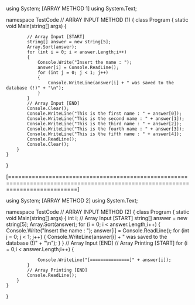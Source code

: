 using System; [ARRAY METHOD 1]
using System.Text;

namespace TestCode // ARRAY INPUT METHOD (1)
{
class Program
{
static void Main(string[] args)
{

            // Array Input [START]
            string[] answer = new string[5];
            Array.Sort(answer);
            for (int i = 0; i < answer.Length;i++)
            {
                Console.Write("Insert the name : ");
                answer[i] = Console.ReadLine();
                for (int j = 0; j < 1; j++)
                {
                    Console.WriteLine(answer[i] + " was saved to the database (!)" + "\n");
                }
            }
            // Array Input [END]
            Console.Clear();
            Console.WriteLine("This is the first name : " + answer[0]);
            Console.WriteLine("This is the second name : " + answer[1]);
            Console.WriteLine("This is the third name : " + answer[2]);
            Console.WriteLine("This is the fourth name : " + answer[3]);
            Console.WriteLine("This is the fifth name : " + answer[4]);
            Console.ReadLine();
            Console.Clear();
        }
    }

}

[================================================================================================================================]

using System; [ARRAY METHOD 2]
using System.Text;

namespace TestCode // ARRAY INPUT METHOD (2)
{
class Program
{
static void Main(string[] args)
{
int i;
// Array Input [START]
string[] answer = new string[5];
Array.Sort(answer);
for (i = 0; i < answer.Length;i++)
{
Console.Write("Insert the name : ");
answer[i] = Console.ReadLine();
for (int j = 0; j < 1; j++)
{
Console.WriteLine(answer[i] + " was saved to the database (!)" + "\n");
}
}
// Array Input [END]
// Array Printing [START]
for (i = 0;i < answer.Length;i++)
{

                Console.WriteLine("[===============]" + answer[i]);
            }
            // Array Printing [END]
            Console.ReadLine();
        }
    }

}
